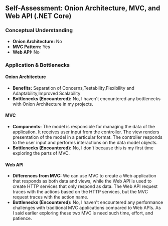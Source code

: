 ## Self-Assessment: Onion Architecture, MVC, and Web API (.NET Core)

### Conceptual Understanding

- **Onion Architecture:** No
- **MVC Pattern:** Yes
- **Web API:** No

### Application & Bottlenecks
#### Onion Architecture

- **Benefits:** Separation of Concerns,Testability,Flexibility and Adaptability,Improved Scalability
- **Bottlenecks (Encountered):** No, I haven't encountered any bottlenecks with Onion Architecture in my projects.

#### MVC

- **Components:** The model is responsible for managing the data of the application. It receives user input from the controller. The view renders presentation of the model in a particular format. The controller responds to the user input and performs interactions on the data model objects.
- **Bottlenecks (Encountered):** No, I don't because this is my first time exploring the parts of MVC.

#### Web API

- **Differences from MVC:** We can use MVC to create a Web application that responds as both data and views, while the Web API is used to create HTTP services that only respond as data. The Web API request traces with the actions based on the HTTP services, but the MVC request traces with the action name.
- **Bottlenecks (Encountered):** No, I haven't encountered any performance challenges with traditional MVC applications compared to Web APIs. As I said earlier exploring these two MVC is need such time, effort, and patience.
